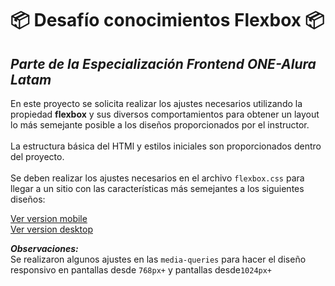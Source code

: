 # 📦 Desafío conocimientos Flexbox 📦

## *Parte de la Especialización Frontend ONE-Alura Latam*

En este proyecto se solicita realizar los ajustes necesarios utilizando la propiedad **flexbox** y sus diversos comportamientos para obtener un layout lo más semejante posible a los diseños proporcionados por el instructor.  
<br>
La estructura básica del HTMl y estilos iniciales son proporcionados dentro del proyecto.  
<br>
Se deben realizar los ajustes necesarios en el archivo `flexbox.css` para llegar a un sitio con las características más semejantes a los siguientes diseños:  

[Ver version mobile](layouts/alurinha-layout-mobile.png)  
[Ver version desktop](layouts/alurinha-layout-desktop.png)  

***Observaciones:***  
Se realizaron algunos ajustes en las `media-queries` para hacer el diseño responsivo en pantallas desde `768px+` y pantallas desde`1024px+`